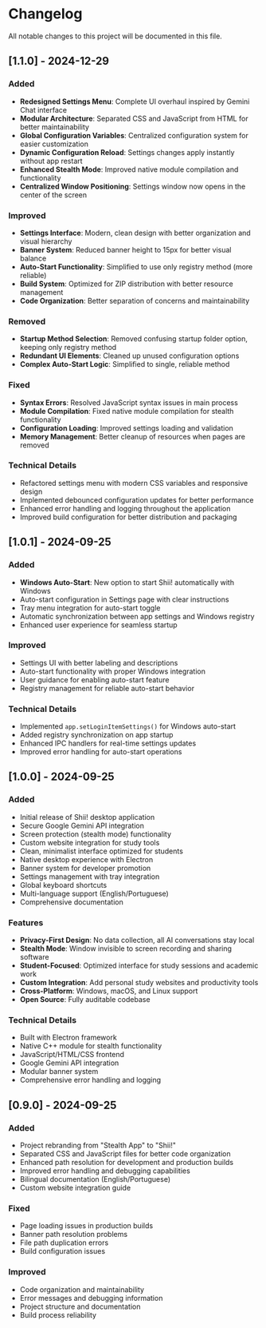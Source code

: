 # Changelog

All notable changes to this project will be documented in this file.

## [1.1.0] - 2024-12-29

### Added
- **Redesigned Settings Menu**: Complete UI overhaul inspired by Gemini Chat interface
- **Modular Architecture**: Separated CSS and JavaScript from HTML for better maintainability
- **Global Configuration Variables**: Centralized configuration system for easier customization
- **Dynamic Configuration Reload**: Settings changes apply instantly without app restart
- **Enhanced Stealth Mode**: Improved native module compilation and functionality
- **Centralized Window Positioning**: Settings window now opens in the center of the screen

### Improved
- **Settings Interface**: Modern, clean design with better organization and visual hierarchy
- **Banner System**: Reduced banner height to 15px for better visual balance
- **Auto-Start Functionality**: Simplified to use only registry method (more reliable)
- **Build System**: Optimized for ZIP distribution with better resource management
- **Code Organization**: Better separation of concerns and maintainability

### Removed
- **Startup Method Selection**: Removed confusing startup folder option, keeping only registry method
- **Redundant UI Elements**: Cleaned up unused configuration options
- **Complex Auto-Start Logic**: Simplified to single, reliable method

### Fixed
- **Syntax Errors**: Resolved JavaScript syntax issues in main process
- **Module Compilation**: Fixed native module compilation for stealth functionality
- **Configuration Loading**: Improved settings loading and validation
- **Memory Management**: Better cleanup of resources when pages are removed

### Technical Details
- Refactored settings menu with modern CSS variables and responsive design
- Implemented debounced configuration updates for better performance
- Enhanced error handling and logging throughout the application
- Improved build configuration for better distribution and packaging

## [1.0.1] - 2024-09-25

### Added
- **Windows Auto-Start**: New option to start Shii! automatically with Windows
- Auto-start configuration in Settings page with clear instructions
- Tray menu integration for auto-start toggle
- Automatic synchronization between app settings and Windows registry
- Enhanced user experience for seamless startup

### Improved
- Settings UI with better labeling and descriptions
- Auto-start functionality with proper Windows integration
- User guidance for enabling auto-start feature
- Registry management for reliable auto-start behavior

### Technical Details
- Implemented `app.setLoginItemSettings()` for Windows auto-start
- Added registry synchronization on app startup
- Enhanced IPC handlers for real-time settings updates
- Improved error handling for auto-start operations

## [1.0.0] - 2024-09-25

### Added
- Initial release of Shii! desktop application
- Secure Google Gemini API integration
- Screen protection (stealth mode) functionality
- Custom website integration for study tools
- Clean, minimalist interface optimized for students
- Native desktop experience with Electron
- Banner system for developer promotion
- Settings management with tray integration
- Global keyboard shortcuts
- Multi-language support (English/Portuguese)
- Comprehensive documentation

### Features
- **Privacy-First Design**: No data collection, all AI conversations stay local
- **Stealth Mode**: Window invisible to screen recording and sharing software
- **Student-Focused**: Optimized interface for study sessions and academic work
- **Custom Integration**: Add personal study websites and productivity tools
- **Cross-Platform**: Windows, macOS, and Linux support
- **Open Source**: Fully auditable codebase

### Technical Details
- Built with Electron framework
- Native C++ module for stealth functionality
- JavaScript/HTML/CSS frontend
- Google Gemini API integration
- Modular banner system
- Comprehensive error handling and logging

## [0.9.0] - 2024-09-25

### Added
- Project rebranding from "Stealth App" to "Shii!"
- Separated CSS and JavaScript files for better code organization
- Enhanced path resolution for development and production builds
- Improved error handling and debugging capabilities
- Bilingual documentation (English/Portuguese)
- Custom website integration guide

### Fixed
- Page loading issues in production builds
- Banner path resolution problems
- File path duplication errors
- Build configuration issues

### Improved
- Code organization and maintainability
- Error messages and debugging information
- Project structure and documentation
- Build process reliability
